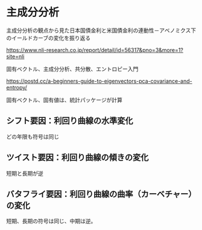 # 主成分分析

主成分分析の観点から見た日本国債金利と米国債金利の連動性－アベノミクス下のイールドカーブの変化を振り返る

https://www.nli-research.co.jp/report/detail/id=56317&pno=3&more=1?site=nli

固有ベクトル、主成分分析、共分散、エントロピー入門

https://postd.cc/a-beginners-guide-to-eigenvectors-pca-covariance-and-entropy/

固有ベクトル、固有値は、統計パッケージが計算

## シフト要因：利回り曲線の水準変化
どの年限も符号は同じ

## ツイスト要因：利回り曲線の傾きの変化
短期と長期が逆

## バタフライ要因：利回り曲線の曲率（カーベチャー）の変化
短期、長期の符号は同じ、中期は逆。
